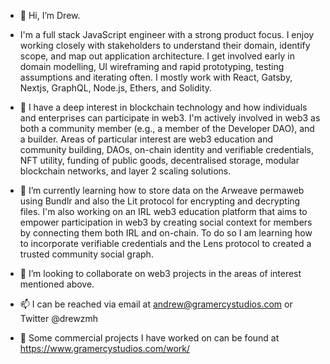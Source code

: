 - 👋 Hi, I’m Drew.
- I'm a full stack JavaScript engineer with a strong product focus. I enjoy working closely with stakeholders to understand their domain, identify scope, and map out application architecture. I get involved early in domain modelling, UI wireframing and rapid prototyping, testing assumptions and iterating often. I mostly work with React, Gatsby, Nextjs, GraphQL, Node.js, Ethers, and Solidity.

- 👀 I have a deep interest in blockchain technology and how individuals and enterprises can participate in web3. I'm actively involved in web3 as both a community member (e.g., a member of the Developer DAO), and a builder. Areas of particular interest are web3 education and community building, DAOs, on-chain identity and verifiable credentials, NFT utility, funding of public goods, decentralised storage, modular blockchain networks, and layer 2 scaling solutions.

- 🌱 I’m currently learning how to store data on the Arweave permaweb using Bundlr and also the Lit protocol for encrypting and decrypting files. I'm also working on an IRL web3 education platform that aims to empower participation in web3 by creating social context for members by connecting them both IRL and on-chain. To do so I am learning how to incorporate verifiable credentials and the Lens protocol to created a trusted community social graph.

- 💞️ I’m looking to collaborate on web3 projects in the areas of interest mentioned above.

- 📫 I can be reached via email at andrew@gramercystudios.com or Twitter @drewzmh

- 👀 Some commercial projects I have worked on can be found at https://www.gramercystudios.com/work/

<!---
amh22/amh22 is a ✨ special ✨ repository because its `README.md` (this file) appears on your GitHub profile.
You can click the Preview link to take a look at your changes.
--->
